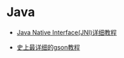 # Java

- [Java Native Interface(JNI)详细教程](https://github.com/shellhub/blog/issues/4)

- [史上最详细的gson教程](https://github.com/shellhub/blog/issues/3)
